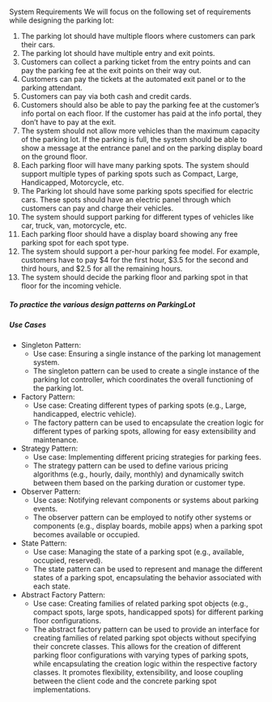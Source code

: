 System Requirements
We will focus on the following set of requirements while designing the parking
lot:
1. The parking lot should have multiple floors where customers can park
   their cars.
2. The parking lot should have multiple entry and exit points.
3. Customers can collect a parking ticket from the entry points and can pay
   the parking fee at the exit points on their way out.
4. Customers can pay the tickets at the automated exit panel or to the
   parking attendant.
5. Customers can pay via both cash and credit cards.
6. Customers should also be able to pay the parking fee at the customer’s
   info portal on each floor. If the customer has paid at the info portal, they
   don’t have to pay at the exit.
7. The system should not allow more vehicles than the maximum capacity
   of the parking lot. If the parking is full, the system should be able to show
   a message at the entrance panel and on the parking display board on the
   ground floor.
8. Each parking floor will have many parking spots. The system should
   support multiple types of parking spots such as Compact, Large,
   Handicapped, Motorcycle, etc.
9. The Parking lot should have some parking spots specified for electric
   cars. These spots should have an electric panel through which customers
   can pay and charge their vehicles.
10. The system should support parking for different types of vehicles like car,
    truck, van, motorcycle, etc.
11. Each parking floor should have a display board showing any free parking
    spot for each spot type.
12. The system should support a per-hour parking fee model. For example,
    customers have to pay $4 for the first hour, $3.5 for the second and third
    hours, and $2.5 for all the remaining hours.
13. The system should decide the parking floor and parking spot in that floor for the incoming vehicle.

##### To practice the various design patterns on ParkingLot
##### Use Cases

- Singleton Pattern: 
  - Use case: Ensuring a single instance of the parking lot management system.
  - The singleton pattern can be used to create a single instance of the parking lot controller, which coordinates the overall functioning of the parking lot.
- Factory Pattern:
  - Use case: Creating different types of parking spots (e.g., Large, handicapped, electric vehicle).
  - The factory pattern can be used to encapsulate the creation logic for different types of parking spots, allowing for easy extensibility and maintenance.
- Strategy Pattern:
  - Use case: Implementing different pricing strategies for parking fees.
  - The strategy pattern can be used to define various pricing algorithms (e.g., hourly, daily, monthly) and dynamically switch between them based on the parking duration or customer type.
- Observer Pattern:
  - Use case: Notifying relevant components or systems about parking events.
  - The observer pattern can be employed to notify other systems or components (e.g., display boards, mobile apps) when a parking spot becomes available or occupied.
- State Pattern:
  - Use case: Managing the state of a parking spot (e.g., available, occupied, reserved).
  - The state pattern can be used to represent and manage the different states of a parking spot, encapsulating the behavior associated with each state.
- Abstract Factory Pattern:
  - Use case: Creating families of related parking spot objects (e.g., compact spots, large spots, handicapped spots) for different parking floor configurations.
  - The abstract factory pattern can be used to provide an interface for creating families of related parking spot objects without specifying their concrete classes. This allows for the creation of different parking floor configurations with varying types of parking spots, while encapsulating the creation logic within the respective factory classes. It promotes flexibility, extensibility, and loose coupling between the client code and the concrete parking spot implementations.